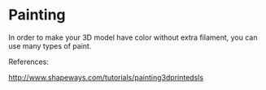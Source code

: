 Painting
========


In order to make your 3D model have color without extra filament, you can use many types of paint.




References:

http://www.shapeways.com/tutorials/painting3dprintedsls
